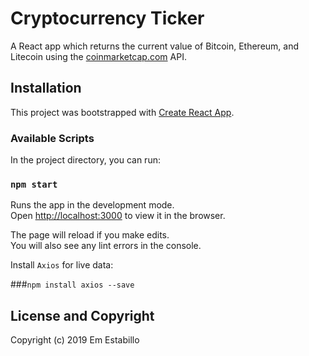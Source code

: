 # Cryptocurrency Ticker

A React app which returns the current value of Bitcoin, Ethereum, and Litecoin using the <a href="coinmarketcap.com">coinmarketcap.com</a> API.

## Installation
This project was bootstrapped with [Create React App](https://github.com/facebook/create-react-app).

### Available Scripts

In the project directory, you can run:

### `npm start`

Runs the app in the development mode.<br>
Open [http://localhost:3000](http://localhost:3000) to view it in the browser.

The page will reload if you make edits.<br>
You will also see any lint errors in the console.

Install  `Axios` for live data:

###`npm install axios --save`

## License and Copyright

Copyright (c) 2019 Em Estabillo